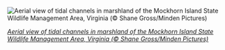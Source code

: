 
![Aerial view of tidal channels in marshland of the Mockhorn Island State Wildlife Management Area, Virginia (© Shane Gross/Minden Pictures)](https://cn.bing.com//th?id=OHR.Mockhorn_EN-US1360987065_1920x1080.jpg&rf=LaDigue_1920x1080.jpg&pid=hp)

*[Aerial view of tidal channels in marshland of the Mockhorn Island State Wildlife Management Area, Virginia (© Shane Gross/Minden Pictures)](https://www.bing.com/search?q=mockhorn+island+state+wildlife+management+area&form=hpcapt&filters=HpDate%3a%2220210429_0700%22)*
